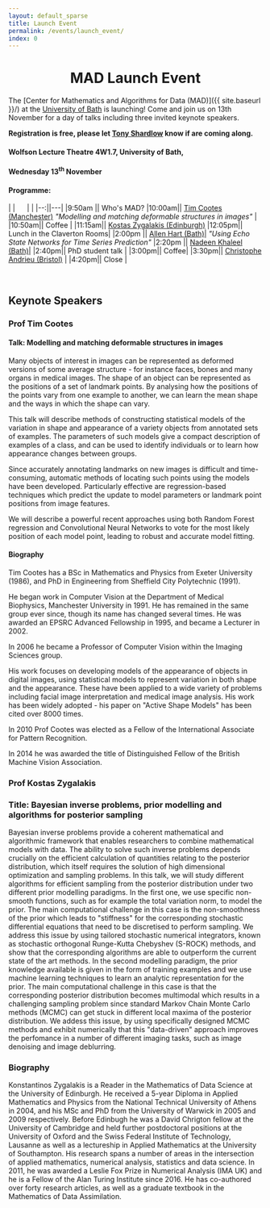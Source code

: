 ```yaml
---
layout: default_sparse
title: Launch Event
permalink: /events/launch_event/
index: 0
---
```


<h1 style="text-align: center;" class="pb-2">MAD Launch Event</h1>

The [Center for Mathematics and Algorithms for Data (MAD)]({{ site.baseurl }}/) at the [University of Bath](http://www.bath.ac.uk) is launching! Come and join us on 13th November for a day of talks including three invited keynote speakers. 

**Registration is free, please let [Tony Shardlow](mailto:t.shardlow@bath.ac.uk) know if are coming along.**

<h4 class="pt-2">Wolfson Lecture Theatre 4W1.7, University of Bath,</h4>
<h4>Wednesday 13<sup>th</sup> November</h4>

<h4 class="pt-3">Programme:</h4>

|  |&nbsp;&nbsp;&nbsp;&nbsp;&nbsp;&nbsp;| |
|--:||---|
|9:50am || Who's MAD?
|10:00am|| [Tim Cootes (Manchester)](https://personalpages.manchester.ac.uk/staff/timothy.f.cootes/) *"Modelling and matching deformable structures in images"* |
|10:50am|| Coffee |
|11:15am|| [Kostas Zygalakis (Edinburgh)](https://www.maths.ed.ac.uk/school-of-mathematics/people?person=506)
|12:05pm|| Lunch in the Claverton Rooms|
|2:00pm || [Allen Hart (Bath)](https://researchportal.bath.ac.uk/en/persons/allen-hart)| *"Using Echo State Networks for Time Series Prediction"*
|2:20pm || [Nadeen Khaleel (Bath)](https://researchportal.bath.ac.uk/en/persons/nadeen-khaleel)|
|2:40pm|| PhD student talk |
|3:00pm|| Coffee|
|3:30pm|| [Christophe Andrieu (Bristol)](http://www.bristol.ac.uk/maths/people/christophe-andrieu/overview.html) |
|4:20pm|| Close |

<br>

## Keynote Speakers

<h3 class="pt-2 pb-1">Prof Tim Cootes</h3>

#### Talk: Modelling and matching deformable structures in images

Many objects of interest in images can be represented as deformed versions of some average structure - for instance faces, bones and many organs in medical images. The shape of an object can be represented as the positions of a set of landmark points. By analysing how the positions of the points vary from one example to another, we can learn the mean shape and the ways in which the shape can vary.

This talk will describe methods of constructing statistical models of the variation in shape and appearance of a variety objects from annotated sets of examples.  The parameters of such models give a compact description of examples of a class, and can be used to identify individuals or to learn how appearance changes between groups.

Since accurately annotating landmarks on new images is difficult and time-consuming, automatic methods of locating such points using the models have been developed.  Particularly effective are regression-based techniques which predict the update to model parameters or landmark point positions from image features.

We will describe a powerful recent approaches using both Random Forest regression and Convolutional Neural Networks to vote for the most likely position of each model point, leading to robust and accurate model fitting.

#### Biography

Tim Cootes has a BSc in Mathematics and Physics from Exeter University (1986), and PhD in Engineering from Sheffield City Polytechnic (1991).

He began work in Computer Vision at the Department of Medical Biophysics, Manchester University in 1991. He has remained in the same group ever since, though its name has changed several times.  He was awarded an EPSRC Advanced Fellowship in 1995, and became a Lecturer in 2002.

In 2006 he became a Professor of Computer Vision within the Imaging Sciences group.

His work focuses on developing models of the appearance of objects in digital images, using statistical models to represent variation in both shape and the appearance.  These have been applied to a wide variety of problems including facial image interpretation and medical image analysis.  His work has been widely adopted - his paper on "Active Shape Models" has been cited over 8000 times.

In 2010 Prof Cootes was elected as a Fellow of the International Associate for Pattern Recognition.

In 2014 he was awarded the title of Distinguished Fellow of the British Machine Vision Association.

<h3 class="pt-2 pb-1">Prof Kostas Zygalakis</h3>

### Title: Bayesian inverse problems, prior modelling  and algorithms for  posterior sampling
Bayesian inverse problems provide a coherent mathematical and algorithmic framework that enables researchers to combine mathematical models with data. The ability to solve such inverse problems depends crucially on the efficient calculation of quantities relating to the posterior distribution, which itself requires the solution of high dimensional optimization and sampling problems. In this talk, we will study different algorithms for efficient sampling from the posterior distribution under two different prior modelling paradigms. In the first one, we  use specific non-smooth functions, such as for example the total variation norm, to model the prior. The main computational challenge in this case is  the non-smoothness of the prior which leads to "stiffness" for the corresponding stochastic differential equations that need to be discretised to perform sampling. We address this issue by using tailored stochastic numerical integrators, known as stochastic orthogonal Runge-Kutta Chebyshev (S-ROCK) methods, and show that  the corresponding algorithms are able to outperform the current state of the art methods. In the second modelling paradigm, the prior knowledge available is given in the form of training examples and we use machine learning techniques  to learn an analytic representation for the prior. The main computational challenge in this case is that the corresponding posterior distribution becomes multimodal which results in a challenging sampling problem since standard Markov Chain Monte Carlo methods (MCMC) can get stuck in different local maxima of the posterior distribution. We addess this issue, by using specifically designed MCMC methods and exhibit numerically  that this "data-driven" approach improves the perfomance in a number of different imaging tasks, such as image denoising and image deblurring.


### Biography

Konstantinos Zygalakis is a Reader in the Mathematics of Data Science at  the University of Edinburgh. He received a 5-year Diploma in Applied Mathematics and Physics from the National Technical University of Athens in 2004, and his MSc and PhD from the University of Warwick in 2005 and 2009 respectively. Before Edinbugh he   was a David Chrigton fellow at the University of Cambridge and  held  further postdoctoral positions at the University of  Oxford and the Swiss Federal Institute of Technology, Lausanne  as well as a lectureship in Applied Mathematics at the University of Southampton. His research spans a number of areas in the intersection of applied mathematics, numerical analysis, statistics and data science.  In 2011, he was awarded a Leslie Fox Prize in Numerical Analysis (IMA UK) and he is a  Fellow of the Alan Turing Institute since 2016. He has co-authored over forty research articles, as well as a graduate textbook in the Mathematics of Data Assimilation.

